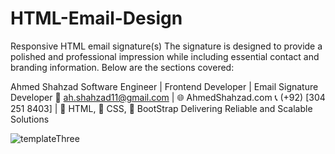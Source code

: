 # HTML-Email-Design

Responsive HTML email signature(s) The signature is designed to provide a polished and professional impression while including essential contact and branding information. Below are the sections covered:

Ahmed Shahzad
Software Engineer | Frontend Developer | Email Signature Developer 📧 ah.shahzad11@gmail.com | 🌐 AhmedShahzad.com
📞 (+92) [304 251 8403] | 💼 HTML, 💼 CSS, 💼 BootStrap
Delivering Reliable and Scalable Solutions

![templateThree](https://github.com/user-attachments/assets/82678f56-f127-4d71-b78d-2afc5e8c15ce)
